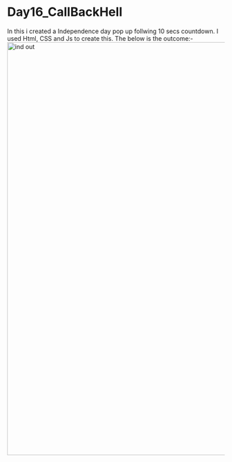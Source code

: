 # Day16_CallBackHell

In this i created a Independence day pop up follwing 10 secs countdown. I used Html, CSS and Js to create this.
The below is the outcome:-
<img width="957" alt="ind out" src="https://github.com/AbiramiVP/Day16_CallBackHell/assets/146667433/78ee1859-afd3-4569-af49-024d6ed5669e">
